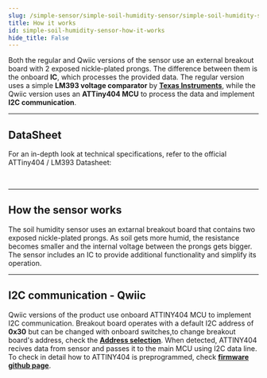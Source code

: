 ```yaml
---
slug: /simple-sensor/simple-soil-humidity-sensor/simple-soil-humidity-sensor-how-it-works
title: How it works
id: simple-soil-humidity-sensor-how-it-works 
hide_title: False
---
```


Both the regular and Qwiic versions of the sensor use an external breakout board with 2 exposed nickle-plated prongs. The difference between them is the onboard **IC**, which processes the provided data. The regular version uses a simple **LM393 voltage comparator** by [**Texas Instruments**](https://eu.mouser.com/ProductDetail/Texas-Instruments/LM393M-NOPB?qs=QbsRYf82W3GpBNun7wKZlw%3D%3D&utm_id=20109199385&utm_source=google&utm_medium=cpc&utm_marketing_tactic=emeacorp&gad_source=1&gbraid=0AAAAADn_wf2fKvpBFkLrBUUl8dO2RQg0h&gclid=Cj0KCQjwy46_BhDOARIsAIvmcwMsdd1u6kOcRmTTIs-3gcSdmuLKAzoQu5R-yEysSeXZ3OPvm47trKQaAineEALw_wcB), while the Qwiic version uses an **ATTiny404 MCU** to process the data and implement **I2C communication**. 

<CenteredImage src="/img/simple-sensor/simple-soil-humidity-sensor/333040_ATTINY404_highlighted.jpg" alt="ATTiny404 MCU on board of Qwiic version" caption="ATTiny404 MCU on board of Qwiic version" width="400px" />

<CenteredImage src="/img/simple-sensor/simple-soil-humidity-sensor/333045_LM393_highlighted.jpg" alt="LM393 on board of regular version" caption="LM393 on board of regular version" width="400px" />

---

## DataSheet
For an in-depth look at technical specifications, refer to the official ATTiny404 / LM393 Datasheet:

<QuickLink  
  title="ATTiny404 Datasheet"  
  description="Detailed technical documentation for the LM393 Voltage Comparator."  
  url="https://docs.rs-online.com/943a/0900766b8170d70c.pdf"  
/>  
<QuickLink  
  title="LM393 Datasheet"  
  description="Detailed technical documentation for the ATTiny404 microcontroller."  
  url="https://ww1.microchip.com/downloads/en/devicedoc/50002687a.pdf"  
/> 

---

## How the sensor works
The soil humidity sensor uses an extarnal breakout board that contains two exposed nickle-plated prongs. As soil gets more humid, the resistance becomes smaller and the internal voltage between the prongs gets bigger. The sensor includes an IC to provide additional functionality and simplify its operation.

<CenteredImage src="/img/simple-sensor/simple-soil-humidity-sensor/Soil-Moisture-Sensor-Working.gif" alt="How the rain sensor works" caption="How the rain sensor works" width="400px" />

---

## I2C communication - Qwiic

Qwiic versions of the product use onboard ATTINY404 MCU to implement I2C communication. Breakout board operates with a default I2C address of **0x30**  but can be changed with onboard switches,to change breakout board's address, check the [**Address selection**](http://localhost:3000/documentation/simple-sensor/simple-soil-humidity-sensor/simple-soil-humidity-sensor-hardware#address-selection-for-qwiic-version). When detected, ATTINY404 recives data from sensor and passes it to the main MCU using I2C data line. To check in detail how to ATTINY404 is preprogrammed, check [**firmware github page**](https://github.com/SolderedElectronics/Soldered-Simple-Soil-Humidity-Sensor-Arduino-Library/blob/dev/extras/attiny_firmware/attiny_firmware.ino).